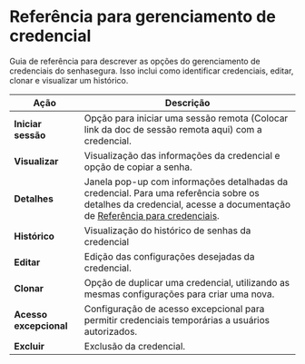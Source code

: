 # Referência para gerenciamento de credencial

Guia de referência para descrever as opções do gerenciamento de credenciais do senhasegura. Isso inclui como identificar credenciais, editar, clonar e visualizar um histórico.

| **Ação** | **Descrição** |
| --- | --- |
| **Iniciar sessão** | Opção para iniciar uma sessão remota (Colocar link da doc de sessão remota aqui) com a credencial. |
| **Visualizar** | Visualização das informações da credencial e opção de copiar a senha. |
| **Detalhes** | Janela pop-up com informações detalhadas da credencial. Para uma referência sobre os detalhes da credencial, acesse a documentação de [Referência para credenciais](/v3-33/docs/pt/pam-reference-for-credentials). |
| **Histórico** | Visualização do histórico de senhas da credencial |
| **Editar** | Edição das configurações desejadas da credencial. |
| **Clonar** | Opção de duplicar uma credencial, utilizando as mesmas configurações para criar uma nova. |
| **Acesso excepcional** | Configuração de acesso excepcional para permitir credenciais temporárias a usuários autorizados. |
| **Excluir** | Exclusão da credencial. |